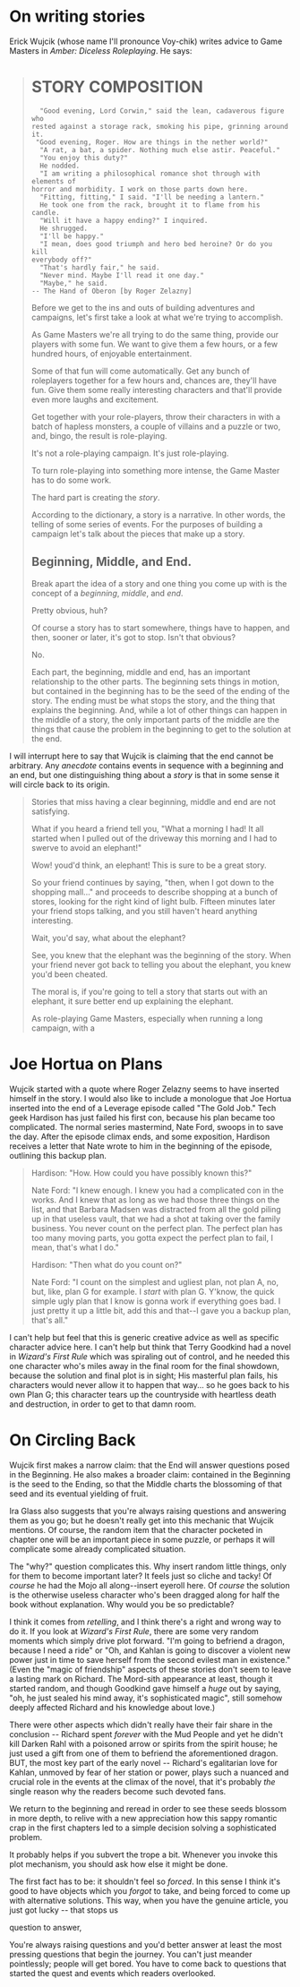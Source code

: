 # On writing stories

Erick Wujcik (whose name I'll pronounce Voy-chik) writes advice to Game Masters
in *Amber: Diceless Roleplaying*. He says:

> # STORY COMPOSITION
> 
>       "Good evening, Lord Corwin," said the lean, cadaverous figure who
>     rested against a storage rack, smoking his pipe, grinning around it.
>      "Good evening, Roger. How are things in the nether world?"
>       "A rat, a bat, a spider. Nothing much else astir. Peaceful."
>       "You enjoy this duty?"
>       He nodded.
>       "I am writing a philosophical romance shot through with elements of 
>     horror and morbidity. I work on those parts down here.
>       "Fitting, fitting," I said. "I'll be needing a lantern."
>       He took one from the rack, brought it to flame from his candle. 
>       "Will it have a happy ending?" I inquired.
>       He shrugged.
>       "I'll be happy."
>       "I mean, does good triumph and hero bed heroine? Or do you kill
>     everybody off?"
>       "That's hardly fair," he said.
>       "Never mind. Maybe I'll read it one day."
>       "Maybe," he said.
>     -- The Hand of Oberon [by Roger Zelazny]
> 
> Before we get to the ins and outs of building adventures and campaigns, let's
> first take a look at what we're trying to accomplish.
> 
> As Game Masters we're all trying to do the same thing, provide our players 
> with some fun. We want to give them a few hours, or a few hundred hours, of
> enjoyable entertainment.
> 
> Some of that fun will come automatically. Get any bunch of roleplayers 
> together for a few hours and, chances are, they'll have fun. Give them some 
> really interesting characters and that'll provide even more laughs and 
> excitement. 
> 
> Get together with your role-players, throw their characters in with a batch 
> of hapless monsters, a couple of villains and a puzzle or two, and, bingo, 
> the result is role-playing.
> 
> It's not a role-playing campaign. It's just role-playing.
> 
> To turn role-playing into something more intense, the Game Master has to do 
> some work.
> 
> The hard part is creating the *story*.
> 
> According to the dictionary, a story is a narrative. In other words, the 
> telling of some series of events. For the purposes of building a campaign 
> let's talk about the pieces that make up a story.
> 
> ## Beginning, Middle, and End.
> 
> Break apart the idea of a story and one thing you come up with is the concept
> of a *beginning*, *middle*, and *end*.
> 
> Pretty obvious, huh?
> 
> Of course a story has to start somewhere, things have to happen, and then, 
> sooner or later, it's got to stop. Isn't that obvious? 
> 
> No. 
> 
> Each part, the beginning, middle and end, has an important relationship to 
> the other parts. The beginning sets things in motion, but contained in the 
> beginning has to be the seed of the ending of the story. The ending must be 
> what stops the story, and the thing that explains the beginning. And, while a 
> lot of other things can happen in the middle of a story, the only important 
> parts of the middle are the things that cause the problem in the beginning to 
> get to the solution at the end. 

I will interrupt here to say that Wujcik is claiming that the end cannot be 
arbitrary. Any *anecdote* contains events in sequence with a beginning and an
end, but one distinguishing thing about a *story* is that in some sense it will
circle back to its origin.

> 
> Stories that miss having a clear beginning, middle and end are not 
> satisfying. 
> 
> What if you heard a friend tell you, "What a morning I had! It all started 
> when I pulled out of the driveway this morning and I had to swerve to avoid 
> an elephant!"
> 
> Wow! youd'd think, an elephant! This is sure to be a great story.
> 
> So your friend continues by saying, "then, when I got down to the shopping 
> mall..." and proceeds to describe shopping at a bunch of stores, looking for 
> the right kind of light bulb. Fifteen minutes later your friend stops 
> talking, and you still haven't heard anything interesting.
> 
> Wait, you'd say, what about the elephant?
> 
> See, you knew that the elephant was the beginning of the story. When your 
> friend never got back to telling you about the elephant, you knew you'd been 
> cheated.
>
> The moral is, if you're going to tell a story that starts out with an 
> elephant, it sure better end up explaining the elephant.
> 
> As role-playing Game Masters, especially when running a long campaign, with a

# Joe Hortua on Plans

Wujcik started with a quote where Roger Zelazny seems to have inserted himself
in the story. I would also like to include a monologue that Joe Hortua inserted
into the end of a Leverage episode called "The Gold Job." Tech geek Hardison 
has just failed his first con, because his plan became too complicated. The 
normal series mastermind, Nate Ford, swoops in to save the day. After the 
episode climax ends, and some exposition, Hardison receives a letter that Nate
wrote to him in the beginning of the episode, outlining this backup plan.

> Hardison: "How. How could you have possibly known this?"
>
> Nate Ford: "I knew enough. I knew you had a complicated con in the works. And
> I knew that as long as we had those three things on the list, and that 
> Barbara Madsen was distracted from all the gold piling up in that useless 
> vault, that we had a shot at taking over the family business. You never count
> on the perfect plan. The perfect plan has too many moving parts, you gotta 
> expect the perfect plan to fail, I mean, that's what I do."
> 
> Hardison: "Then what do you count on?"
>
> Nate Ford: "I count on the simplest and ugliest plan, not plan A, no, but, 
> like, plan G for example. I *start* with plan G. Y'know, the quick simple 
> ugly plan that I know is gonna work if everything goes bad. I just pretty it
> up a little bit, add this and that--I gave you a backup plan, that's all."

I can't help but feel that this is generic creative advice as well as specific
character advice here. I can't help but think that Terry Goodkind had a novel
in *Wizard's First Rule* which was spiraling out of control, and he needed this
one character who's miles away in the final room for the final showdown, 
because the solution and final plot is in sight; His masterful plan fails, his
characters would never allow it to happen that way... so he goes back to his 
own Plan G; this character tears up the countryside with heartless death and 
destruction, in order to get to that damn room.


# On Circling Back

Wujcik first makes a narrow claim: that the End will answer questions posed in
the Beginning. He also makes a broader claim: contained in the Beginning is the
seed to the Ending, so that the Middle charts the blossoming of that seed and
its eventual yielding of fruit. 

Ira Glass also suggests that you're always raising questions and answering them
as you go; but he doesn't really get into this mechanic that Wujcik mentions.
Of course, the random item that the character pocketed in chapter one will be 
an important piece in some puzzle, or perhaps it will complicate some already 
complicated situation. 

The "why?" question complicates this. Why insert random little things, only for
them to become important later? It feels just so cliche and tacky! Of *course*
he had the Mojo all along--insert eyeroll here. Of *course* the solution is the
otherwise useless character who's been dragged along for half the book without
explanation. Why would you be so predictable?

I think it comes from *retelling*, and I think there's a right and wrong way to
do it. If you look at *Wizard's First Rule*, there are some very random moments
which simply drive plot forward. "I'm going to befriend a dragon, because I 
need a ride" or "Oh, and Kahlan is going to discover a violent new power just
in time to save herself from the second evilest man in existence." (Even the 
"magic of friendship" aspects of these stories don't seem to leave a lasting 
mark on Richard. The Mord-sith appearance at least, though it started random, 
and though Goodkind gave himself a *huge* out by saying, "oh, he just sealed
his mind away, it's sophisticated magic", still somehow deeply affected Richard 
and his knowledge about love.)

There were other aspects which didn't really have their fair share in the 
conclusion -- Richard spent *forever* with the Mud People and yet he didn't 
kill Darken Rahl with a poisoned arrow or spirits from the spirit house; he 
just used a gift from one of them to befriend the aforementioned dragon. BUT,
the most key part of the early novel -- Richard's egalitarian love for Kahlan, 
unmoved by fear of her station or power, plays such a nuanced and crucial role 
in the events at the climax of the novel, that it's probably *the* single 
reason why the readers become such devoted fans.

We return to the beginning and reread in order to see these seeds blossom in 
more depth, to relive with a new appreciation how this sappy romantic crap in
the first chapters led to a simple decision solving a sophisticated problem.

It probably helps if you subvert the trope a bit. Whenever you invoke this plot
mechanism, you should ask how else it might be done. 






The first fact has to be: it shouldn't feel so
*forced*. In this sense I think it's good to have objects which you *forgot* to
take, and being forced to come up with alternative solutions. This way, when 
you have the genuine article, you just got lucky -- that stops us 


 question to answer, 

You're always raising questions and you'd better answer at least the most pressing questions that begin the 
journey. You can't just meander pointlessly; people will get bored. You have to
come back to questions that started the quest and events which readers overlooked. 